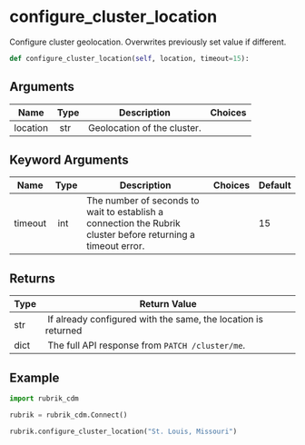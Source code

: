 # configure_cluster_location

Configure cluster geolocation. Overwrites previously set value if different.

```py
def configure_cluster_location(self, location, timeout=15):
```

## Arguments

| Name        | Type | Description                                                                 | Choices |
|-------------|------|-----------------------------------------------------------------------------|---------|
| location  | str | Geolocation of the cluster. |  |

## Keyword Arguments

| Name        | Type | Description                                                                 | Choices | Default |
|-------------|------|-----------------------------------------------------------------------------|---------|---------|
| timeout  | int | The number of seconds to wait to establish a connection the Rubrik cluster before returning a timeout error.  |  | 15 |

## Returns

| Type | Return Value                                                                                  |
|------|-----------------------------------------------------------------------------------------------|
| str | If already configured with the same, the location is returned |
| dict | The full API response from `PATCH /cluster/me`. |



## Example

```py
import rubrik_cdm

rubrik = rubrik_cdm.Connect()

rubrik.configure_cluster_location("St. Louis, Missouri")

```
